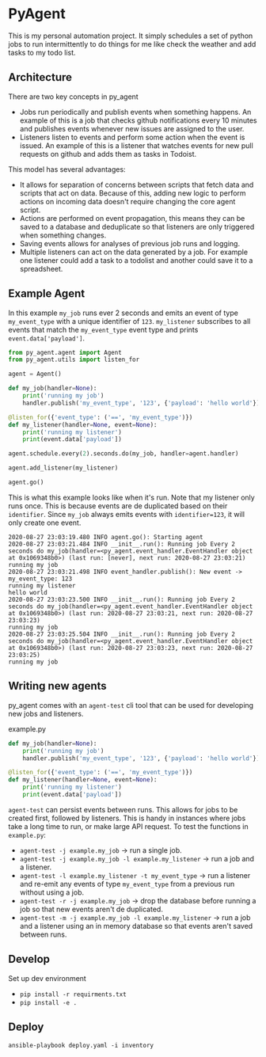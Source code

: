 # PyAgent

This is my personal automation project. It simply schedules a set of python jobs to run intermittently to do things for me like check the weather and add tasks to my todo list.

## Architecture

There are two key concepts in py_agent

- Jobs run periodically and publish events when something happens. An example of this is a job that checks github notifications every 10 minutes and publishes events whenever new issues are assigned to the user.
- Listeners listen to events and perform some action when the event is issued. An example of this is a listener that watches events for new pull requests on github and adds them as tasks in Todoist.

This model has several advantages:

- It allows for separation of concerns between scripts that fetch data and scripts that act on data. Because of this, adding new logic to perform actions on incoming data doesn't require changing the core agent script.
- Actions are performed on event propagation, this means they can be saved to a database and deduplicate so that listeners are only triggered when something changes.
- Saving events allows for analyses of previous job runs and logging.
- Multiple listeners can act on the data generated by a job. For example one listener could add a task to a todolist and another could save it to a spreadsheet.

## Example Agent

In this example `my_job` runs ever 2 seconds and emits an event of type `my_event_type` with a unique identifier of `123`. `my_listener` subscribes to all events that match the `my_event_type` event type and prints `event.data['payload']`.

```python
from py_agent.agent import Agent
from py_agent.utils import listen_for

agent = Agent()

def my_job(handler=None):
    print('running my job')
    handler.publish('my_event_type', '123', {'payload': 'hello world'})

@listen_for({'event_type': ('==', 'my_event_type')})
def my_listener(handler=None, event=None):
    print('running my listener')
    print(event.data['payload'])

agent.schedule.every(2).seconds.do(my_job, handler=agent.handler)

agent.add_listener(my_listener)

agent.go()
```

This is what this example looks like when it's run. Note that my listener only runs once. This is because events are de duplicated based on their `identifier`. Since `my_job` always emits events with `identifier=123`, it will only create one event.

```console
2020-08-27 23:03:19.480 INFO agent.go(): Starting agent
2020-08-27 23:03:21.484 INFO __init__.run(): Running job Every 2 seconds do my_job(handler=<py_agent.event_handler.EventHandler object at 0x1069348b0>) (last run: [never], next run: 2020-08-27 23:03:21)
running my job
2020-08-27 23:03:21.498 INFO event_handler.publish(): New event -> my_event_type: 123
running my listener
hello world
2020-08-27 23:03:23.500 INFO __init__.run(): Running job Every 2 seconds do my_job(handler=<py_agent.event_handler.EventHandler object at 0x1069348b0>) (last run: 2020-08-27 23:03:21, next run: 2020-08-27 23:03:23)
running my job
2020-08-27 23:03:25.504 INFO __init__.run(): Running job Every 2 seconds do my_job(handler=<py_agent.event_handler.EventHandler object at 0x1069348b0>) (last run: 2020-08-27 23:03:23, next run: 2020-08-27 23:03:25)
running my job
```

## Writing new agents

py_agent comes with an `agent-test` cli tool that can be used for developing new jobs and listeners.

example.py
```python
def my_job(handler=None):
    print('running my job')
    handler.publish('my_event_type', '123', {'payload': 'hello world'})

@listen_for({'event_type': ('==', 'my_event_type')})
def my_listener(handler=None, event=None):
    print('running my listener')
    print(event.data['payload'])
```

`agent-test` can persist events between runs. This allows for jobs to be created first, followed by listeners. This is handy in instances where jobs take a long time to run, or make large API request. To test the functions in `example.py`:

- `agent-test -j example.my_job` -> run a single job.
- `agent-test -j example.my_job -l example.my_listener` -> run a job and a listener.
- `agent-test -l example.my_listener -t my_event_type` -> run a listener and re-emit any events of type `my_event_type` from a previous run without using a job.
- `agent-test -r -j example.my_job` -> drop the database before running a job so that new events aren't de duplicated.
- `agent-test -m -j example.my_job -l example.my_listener` -> run a job and a listener using an in memory database so that events aren't saved between runs.

## Develop

Set up dev environment

- `pip install -r requirments.txt`
- `pip install -e .`

## Deploy

`ansible-playbook deploy.yaml -i inventory`